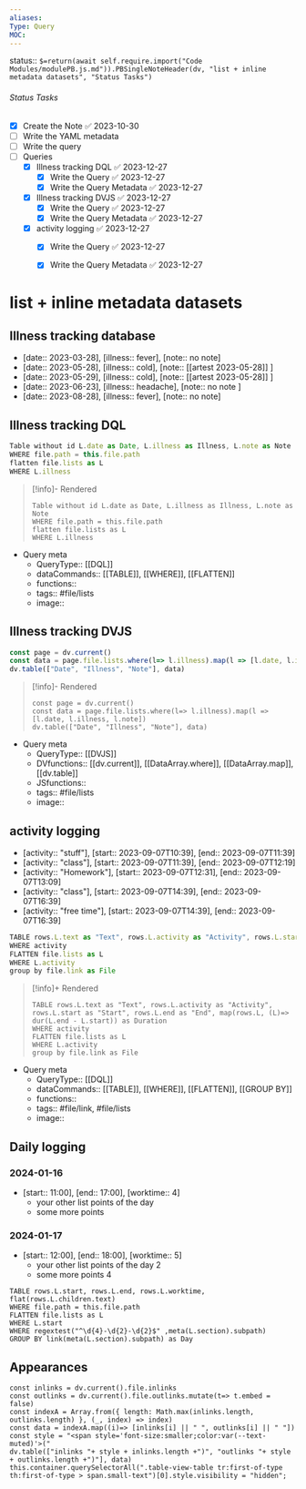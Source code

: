 ```yaml
---
aliases: 
Type: Query
MOC:
---
```


status:: `$=return(await self.require.import("Code Modules/modulePB.js.md")).PBSingleNoteHeader(dv, "list + inline metadata datasets", "Status Tasks")`

###### Status Tasks
- [x] Create the Note ✅ 2023-10-30
- [ ] Write the YAML metadata
- [ ] Write the query
- [ ] Queries
    - [x] Illness tracking DQL ✅ 2023-12-27
        - [x] Write the Query ✅ 2023-12-27
        - [x] Write the Query Metadata ✅ 2023-12-27
    - [x] Illness tracking DVJS ✅ 2023-12-27
        - [x] Write the Query ✅ 2023-12-27
        - [x] Write the Query Metadata ✅ 2023-12-27
    - [x] activity logging ✅ 2023-12-27
        - [x] Write the Query ✅ 2023-12-27
        - [x] Write the Query Metadata ✅ 2023-12-27


# list + inline metadata datasets

## Illness tracking database


- [date:: 2023-03-28], [illness:: fever], [note:: no note]
- [date:: 2023-05-28], [illness:: cold], [note:: [[artest 2023-05-28]] ]
- [date:: 2023-05-29], [illness:: cold], [note:: [[artest 2023-05-28]]  ]
- [date:: 2023-06-23], [illness:: headache], [note:: no note ]
- [date:: 2023-08-28], [illness:: fever], [note:: no note]
## Illness tracking DQL

```js
Table without id L.date as Date, L.illness as Illness, L.note as Note
WHERE file.path = this.file.path
flatten file.lists as L
WHERE L.illness
```

>[!info]- Rendered
>```dataview
>Table without id L.date as Date, L.illness as Illness, L.note as Note
>WHERE file.path = this.file.path
>flatten file.lists as L
>WHERE L.illness
>```

- Query meta
    - QueryType:: [[DQL]]
    - dataCommands:: [[TABLE]], [[WHERE]], [[FLATTEN]]
    - functions:: 
    - tags:: #file/lists
    - image:: 

## Illness tracking DVJS

```js
const page = dv.current()
const data = page.file.lists.where(l=> l.illness).map(l => [l.date, l.illness, l.note])
dv.table(["Date", "Illness", "Note"], data)
```

>[!info]- Rendered
>```dataviewjs
>const page = dv.current()
>const data = page.file.lists.where(l=> l.illness).map(l => [l.date, l.illness, l.note])
>dv.table(["Date", "Illness", "Note"], data)
>```


- Query meta
    - QueryType:: [[DVJS]]
    - DVfunctions:: [[dv.current]], [[DataArray.where]], [[DataArray.map]], [[dv.table]]
    - JSfunctions:: 
    - tags:: #file/lists 
    - image:: 

## activity logging

- [activity:: "stuff"], [start:: 2023-09-07T10:39], [end:: 2023-09-07T11:39]
- [activity:: "class"], [start:: 2023-09-07T11:39], [end:: 2023-09-07T12:19]
- [activity:: "Homework"], [start:: 2023-09-07T12:31], [end:: 2023-09-07T13:09]
- [activity:: "class"], [start:: 2023-09-07T14:39], [end:: 2023-09-07T16:39]
- [activity:: "free time"], [start:: 2023-09-07T14:39], [end:: 2023-09-07T16:39]
 
 ```js
TABLE rows.L.text as "Text", rows.L.activity as "Activity", rows.L.start as "Start", rows.L.end as "End", map(rows.L, (L)=> dur(L.end - L.start)) as Duration
WHERE activity
FLATTEN file.lists as L
WHERE L.activity
group by file.link as File
```

>[!info]+ Rendered
>```dataview
>TABLE rows.L.text as "Text", rows.L.activity as "Activity", rows.L.start as "Start", rows.L.end as "End", map(rows.L, (L)=> dur(L.end - L.start)) as Duration
>WHERE activity
>FLATTEN file.lists as L
>WHERE L.activity
>group by file.link as File
>```

- Query meta
    - QueryType:: [[DQL]]
    - dataCommands:: [[TABLE]], [[WHERE]], [[FLATTEN]], [[GROUP BY]]
    - functions:: 
    - tags:: #file/link, #file/lists 
    - image:: 

## Daily logging

### 2024-01-16
- [start:: 11:00], [end:: 17:00], [worktime:: 4]
    - your other list points of the day
    - some more points
### 2024-01-17
- [start:: 12:00], [end:: 18:00], [worktime:: 5]
    - your other list points of the day 2
    - some more points 4


```dataview
TABLE rows.L.start, rows.L.end, rows.L.worktime, flat(rows.L.children.text)
WHERE file.path = this.file.path
FLATTEN file.lists as L
WHERE L.start
WHERE regextest("^\d{4}-\d{2}-\d{2}$" ,meta(L.section).subpath)
GROUP BY link(meta(L.section).subpath) as Day

```





## Appearances

```dataviewjs
const inlinks = dv.current().file.inlinks
const outlinks = dv.current().file.outlinks.mutate(t=> t.embed = false)
const indexA = Array.from({ length: Math.max(inlinks.length, outlinks.length) }, (_, index) => index)
const data = indexA.map((i)=> [inlinks[i] || " ", outlinks[i] || " "])
const style = "<span style='font-size:smaller;color:var(--text-muted)'>("
dv.table(["inlinks "+ style + inlinks.length +")", "outlinks "+ style + outlinks.length +")"], data)
this.container.querySelectorAll(".table-view-table tr:first-of-type th:first-of-type > span.small-text")[0].style.visibility = "hidden";
```

